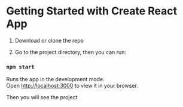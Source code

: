 # Getting Started with Create React App

1. Download or clone the repo

2. Go to the project directory, then you can run:

### `npm start`

Runs the app in the development mode.\
Open [http://localhost:3000](http://localhost:3000) to view it in your browser.

Then you will see the project


